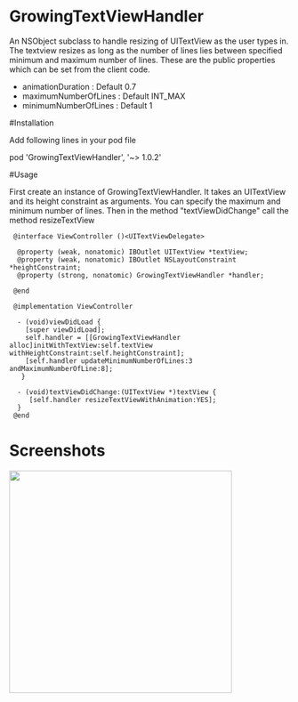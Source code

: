 # GrowingTextViewHandler
An NSObject subclass to handle resizing of UITextView as the user types in. The textview resizes as long as the number of lines lies between specified minimum and maximum number of lines. 
These are the public properties which can be set from the client code.
  * animationDuration    : Default 0.7
  * maximumNumberOfLines : Default INT_MAX
  * minimumNumberOfLines : Default 1

#Installation

Add following lines in your pod file  

pod 'GrowingTextViewHandler', '~> 1.0.2'

#Usage

First create an instance of GrowingTextViewHandler. It takes an UITextView and its height constraint as arguments. You can specify the maximum and minimum number of lines. Then in the method "textViewDidChange" call the method resizeTextView  

     @interface ViewController ()<UITextViewDelegate>

      @property (weak, nonatomic) IBOutlet UITextView *textView;
      @property (weak, nonatomic) IBOutlet NSLayoutConstraint *heightConstraint;
      @property (strong, nonatomic) GrowingTextViewHandler *handler;

     @end

     @implementation ViewController

      - (void)viewDidLoad {
        [super viewDidLoad];
        self.handler = [[GrowingTextViewHandler alloc]initWithTextView:self.textView withHeightConstraint:self.heightConstraint];
	    [self.handler updateMinimumNumberOfLines:3 andMaximumNumberOfLine:8];
       }

      - (void)textViewDidChange:(UITextView *)textView {
         [self.handler resizeTextViewWithAnimation:YES];
      }
     @end

# Screenshots
  <img src="https://cloud.githubusercontent.com/assets/3590619/8056375/1c37993a-0ec5-11e5-9a8b-1708ba2e4c6f.gif" width="400" display="inline-block">
